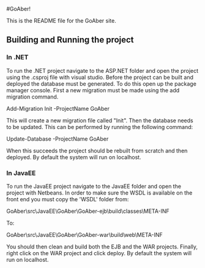 #GoAber!

This is the README file for the GoAber site.

## Building and Running the project

### In .NET
To run the .NET project navigate to the ASP.NET folder and open the project using the .csproj file with visual studio. Before the project can be built and deployed the database must be generated. To do this open up the package manager console. First a new migration must be made using the add migration command.

Add-Migration Init -ProjectName GoAber

This will create a new migration file called "Init". Then the database needs to be updated. This can be performed by running the following command:

Update-Database -ProjectName GoAber

When this succeeds the project should be rebuilt from scratch and then deployed. By default the system will run on localhost.

### In JavaEE
To run the JavaEE project navigate to the JavaEE folder and open the project with Netbeans. In order to make sure the WSDL is available on the front end you must copy the 'WSDL' folder from:

GoAber\src\JavaEE\GoAber\GoAber-ejb\build\classes\META-INF

To:

GoAber\src\JavaEE\GoAber\GoAber-war\build\web\META-INF

You should then clean and build both the EJB and the WAR projects. Finally, right click on the WAR project and click deploy. By default the system will run on localhost.
